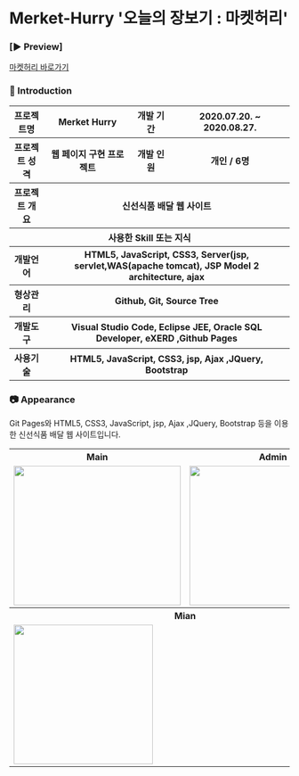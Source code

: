 # Merket-Hurry '오늘의 장보기 : 마켓허리'


### [:arrow_forward: Preview]
<a href = "https://ithansiyeon.github.io/Portfolio1/">마켓허리 바로가기</a>

### 👋 Introduction

<table>
    <tr>
        <th>프로젝트명</th>
        <th>Merket Hurry</th>
        <th>개발 기간</th>
        <th>2020.07.20. ~ 2020.08.27.</th>
    </tr>
    <tr>
        <th>프로젝트 성격</th>
        <th>웹 페이지 구현 프로젝트</th>
        <th>개발 인원</th>
        <th>개인 / 6명</th>
    </tr>
    <tr>
        <th>프로젝트 개요</th>
        <th colspan="3">신선식품 배달  웹 사이트</th>
    </tr>
    <tr>
        <th colspan="4">사용한 Skill 또는 지식</th>
    </tr>  
    <tr>
        <th>개발언어</th>
        <th colspan="3">HTML5, JavaScript, CSS3, Server(jsp, servlet,WAS(apache tomcat), JSP Model 2 architecture, ajax </th>
    </tr>
    <tr>
        <th>형상관리</th>
        <th colspan="3">Github, Git, Source Tree</th>
    </tr>
    <tr>
        <th>개발도구</th>
        <th colspan="3">Visual Studio Code, Eclipse JEE, Oracle SQL Developer, eXERD ,Github Pages</th>
    </tr>
    <tr>
        <th>사용기술</th>
        <th colspan="3">HTML5, JavaScript, CSS3, jsp, Ajax ,JQuery, Bootstrap </th>
    </tr>
</table>

### 📷 Appearance

Git Pages와 HTML5, CSS3, JavaScript, jsp, Ajax ,JQuery, Bootstrap 등을 이용한 신선식품 배달 웹 사이트입니다.

<table>
    <tr>
        <th>Main</th>
        <th>Admin</th>
    </tr>
    <tr>
        <td><img width="300" height="250" src="https://ifh.cc/g/ipNAga.png"></td>
        <td><img width="300" height="250" src="h"></td>
    </tr>
      
 <tr><th colspan="3">Mian</th></tr>
    <tr>
        <td  colspan="3"><img height="250" src="https://ifh.cc/g/ipNAga.png"></td>
    </tr>

</table>
